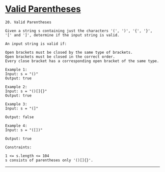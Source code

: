 # [Valid Parentheses](https://leetcode.com/problems/valid-parentheses/description/)

    20. Valid Parentheses

    Given a string s containing just the characters '(', ')', '{', '}', '[' and ']', determine if the input string is valid.

    An input string is valid if:

    Open brackets must be closed by the same type of brackets.
    Open brackets must be closed in the correct order.
    Every close bracket has a corresponding open bracket of the same type.

    Example 1:
    Input: s = "()"
    Output: true

    Example 2:
    Input: s = "()[]{}"
    Output: true

    Example 3:
    Input: s = "(]"

    Output: false

    Example 4:
    Input: s = "([])"

    Output: true

    Constraints:

    1 <= s.length <= 104
    s consists of parentheses only '()[]{}'.

---
